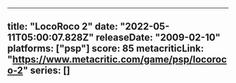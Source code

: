 
---
title: "LocoRoco 2"
date: "2022-05-11T05:00:07.828Z"
releaseDate: "2009-02-10"
platforms: ["psp"]
score: 85
metacriticLink: "https://www.metacritic.com/game/psp/locoroco-2"
series: []
---
